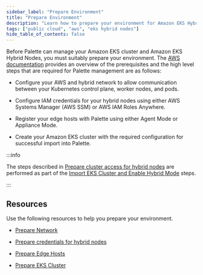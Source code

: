 ```yaml
---
sidebar_label: "Prepare Environment"
title: "Prepare Environment"
description: "Learn how to prepare your environment for Amazon EKS Hybrid Nodes."
tags: ["public cloud", "aws", "eks hybrid nodes"]
hide_table_of_contents: false
---
```


Before Palette can manage your Amazon EKS cluster and Amazon EKS Hybrid Nodes, you must suitably prepare your
environment. The [AWS documentation](https://docs.aws.amazon.com/eks/latest/userguide/hybrid-nodes-prereqs.html)
provides an overview of the prerequisites and the high level steps that are required for Palette management are as
follows:

- Configure your AWS and hybrid network to allow communication between your Kubernetes control plane, worker nodes, and
  pods.

- Configure IAM credentials for your hybrid nodes using either AWS Systems Manager (AWS SSM) or AWS IAM Roles Anywhere.

- Register your edge hosts with Palette using either Agent Mode or Appliance Mode.

- Create your Amazon EKS cluster with the required configuration for successful import into Palette.

:::info

The steps described in
[Prepare cluster access for hybrid nodes](https://docs.aws.amazon.com/eks/latest/userguide/hybrid-nodes-cluster-prep.html)
are performed as part of the
[Import EKS Cluster and Enable Hybrid Mode](../import-eks-cluster-enable-hybrid-mode.md#import-cluster) steps.

:::

## Resources

Use the following resources to help you prepare your environment.

- [Prepare Network](./prepare-network.md)

- [Prepare credentials for hybrid nodes](https://docs.aws.amazon.com/eks/latest/userguide/hybrid-nodes-creds.html)

- [Prepare Edge Hosts](./prepare-edge-hosts.md)

- [Prepare EKS Cluster](./prepare-eks-cluster.md)
